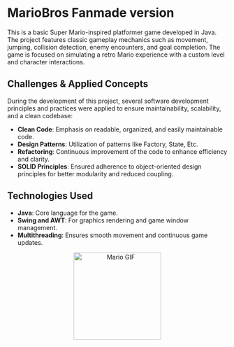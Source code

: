 # MarioBros Fanmade version
This is a basic Super Mario-inspired platformer game developed in Java.
The project features classic gameplay mechanics such as movement, jumping, collision detection, enemy encounters, and goal completion.
The game is focused on simulating a retro Mario experience with a custom level and character interactions.

## Challenges & Applied Concepts
During the development of this project, several software development principles and practices were applied to ensure maintainability, scalability, and a clean codebase:
- **Clean Code**: Emphasis on readable, organized, and easily maintainable code.
- **Design Patterns**: Utilization of patterns like Factory, State, Etc.
- **Refactoring**: Continuous improvement of the code to enhance efficiency and clarity.
- **SOLID Principles**: Ensured adherence to object-oriented design principles for better modularity and reduced coupling.

## Technologies Used
- **Java**: Core language for the game.
- **Swing and AWT**: For graphics rendering and game window management.
- **Multithreading**: Ensures smooth movement and continuous game updates.
<p></p>

<div align="center">
    <img src="https://media1.tenor.com/m/MIYsWXDpe50AAAAC/carmelldansen-mario.gif" alt="Mario GIF" height ="200"/>
</div>
